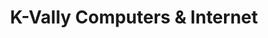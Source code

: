 ---
title: "K-Vally Computers & Internet"
url: /ellensburg/k-vally-computers-and-internet/
shop: computer
---